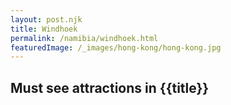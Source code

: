 ```yaml
---
layout: post.njk
title: Windhoek
permalink: /namibia/windhoek.html
featuredImage: /_images/hong-kong/hong-kong.jpg
---
```

## Must see attractions in {{title}}